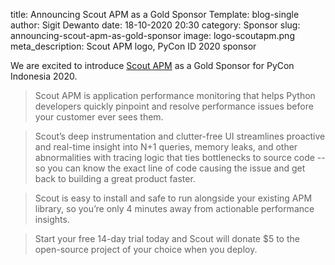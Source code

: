 title: Announcing Scout APM as a Gold Sponsor
Template: blog-single
author: Sigit Dewanto
date: 18-10-2020 20:30
category: Sponsor
slug: announcing-scout-apm-as-gold-sponsor
image: logo-scoutapm.png
meta_description: Scout APM logo, PyCon ID 2020 sponsor

We are excited to introduce [Scout APM](https://scoutapm.com/) as a Gold Sponsor for PyCon Indonesia 2020.

>Scout APM is application performance monitoring that helps Python developers quickly pinpoint and resolve performance issues before your customer ever sees them.

>Scout’s deep instrumentation and clutter-free UI streamlines proactive and real-time insight into N+1 queries, memory leaks, and other abnormalities with tracing logic that ties bottlenecks to source code -- so you can know the exact line of code causing the issue and get back to building a great product faster.

>Scout is easy to install and safe to run alongside your existing APM library, so you’re only 4 minutes away from actionable performance insights.

>Start your free 14-day trial today and Scout will donate $5 to the open-source project of your choice when you deploy.